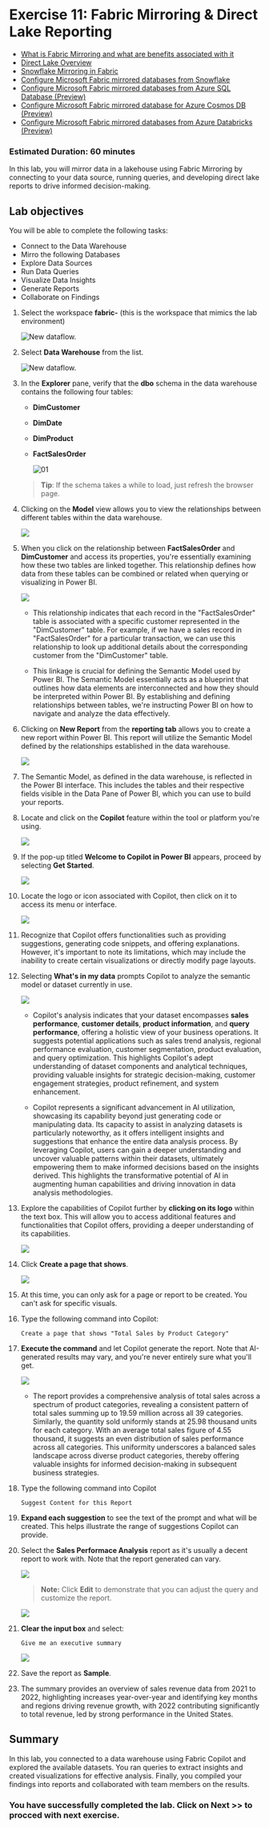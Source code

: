 # Exercise 11: Fabric Mirroring & Direct Lake Reporting
- [What is Fabric Mirroring and what are benefits associated with it](https://learn.microsoft.com/en-us/fabric/database/mirrored-database/overview)
- [Direct Lake Overview](https://learn.microsoft.com/en-us/fabric/get-started/direct-lake-overview)
- [Snowflake Mirroring in Fabric](https://github.com/arudraMS/mslearn-fabric/blob/8784356b1b1d19daadfec113b4a248e494be38cf/Allfiles/Labs/01/LabFiles/Snowflake%20Mirroring%20to%20Fabric%20January%202024.pdf)
- [Configure Microsoft Fabric mirrored databases from Snowflake](https://learn.microsoft.com/en-us/fabric/database/mirrored-database/snowflake-tutorial)
- [Configure Microsoft Fabric mirrored databases from Azure SQL Database (Preview)](https://learn.microsoft.com/en-us/fabric/database/mirrored-database/azure-sql-database-tutorial)
- [Configure Microsoft Fabric mirrored database for Azure Cosmos DB (Preview)](https://learn.microsoft.com/en-us/fabric/database/mirrored-database/azure-cosmos-db-tutorial)
- [Configure Microsoft Fabric mirrored databases from Azure Databricks (Preview)](https://learn.microsoft.com/en-us/fabric/database/mirrored-database/azure-databricks-tutorial) 
### Estimated Duration: 60 minutes

In this lab, you will mirror data in a lakehouse using Fabric Mirroring  by connecting to your data source, running queries, and developing direct lake reports to drive informed decision-making.

## Lab objectives

You will be able to complete the following tasks:

- Connect to the Data Warehouse  
- Mirro the following Databases
- Explore Data Sources  
- Run Data Queries  
- Visualize Data Insights  
- Generate Reports  
- Collaborate on Findings  

1. Select the workspace **fabric-<inject key="DeploymentID" enableCopy="false"/>** (this is the workspace that mimics the lab environment)

   ![New dataflow.](./Images/26.png)
 
1. Select **Data Warehouse<inject key="DeploymentID" enableCopy="false"/>** from the list.

   ![New dataflow.](./Images/33.png)

1. In the **Explorer** pane, verify that the **dbo** schema in the data warehouse contains the following four tables:
   
    - **DimCustomer**

    - **DimDate**

    - **DimProduct**

    - **FactSalesOrder**

      ![01](./Images/02/Pg4-T2-S9.png)  

    > **Tip**: If the schema takes a while to load, just refresh the browser page.
 
1. Clicking on the **Model** view allows you to view the relationships between different tables within the data warehouse.

    ![](./Images/pg-8.png)

1. When you click on the relationship between **FactSalesOrder** and **DimCustomer** and access its properties, you're essentially examining how these two tables are linked together. This relationship defines how data from these tables can be combined or related when querying or visualizing in Power BI.

     ![](./Images/10.png)

    - This relationship indicates that each record in the "FactSalesOrder" table is associated with a specific customer represented in the "DimCustomer" table. For example, if we have a sales record in "FactSalesOrder" for a particular transaction, we can use this relationship to look up additional details about the corresponding customer from the "DimCustomer" table.

    - This linkage is crucial for defining the Semantic Model used by Power BI. The Semantic Model essentially acts as a blueprint that outlines how data elements are interconnected and how they should be interpreted within Power BI. By establishing and defining relationships between tables, we're instructing Power BI on how to navigate and analyze the data effectively.
 
1. Clicking on **New Report** from the **reporting tab** allows you to create a new report within Power BI. This report will utilize the Semantic Model defined by the relationships established in the data warehouse.
 
   ![](./Images/pg-08-1.png)

1. The Semantic Model, as defined in the data warehouse, is reflected in the Power BI interface. This includes the tables and their respective fields visible in the Data Pane of Power BI, which you can use to build your reports.

1. Locate and click on the **Copilot** feature within the tool or platform you're using.

   ![](./Images/13.png)

1. If the pop-up titled **Welcome to Copilot in Power BI** appears, proceed by selecting **Get Started**.

   ![](./Images/14.png)

1. Locate the logo or icon associated with Copilot, then click on it to access its menu or interface.

   ![](./Images/15.png)

1. Recognize that Copilot offers functionalities such as providing suggestions, generating code snippets, and offering explanations. However, it's important to note its limitations, which may include the inability to create certain visualizations or directly modify page layouts.

1. Selecting **What's in my data** prompts Copilot to analyze the semantic model or dataset currently in use.

   ![](./Images/16.png)

   - Copilot's analysis indicates that your dataset encompasses **sales performance**, **customer details**, **product information**, and **query performance**, offering a holistic view of your business operations. It suggests potential applications such as sales trend analysis, regional performance evaluation, customer segmentation, product evaluation, and query optimization. This highlights Copilot's adept understanding of dataset components and analytical techniques, providing valuable insights for strategic decision-making, customer engagement strategies, product refinement, and system enhancement.
    
   - Copilot represents a significant advancement in AI utilization, showcasing its capability beyond just generating code or manipulating data. Its capacity to assist in analyzing datasets is particularly noteworthy, as it offers intelligent insights and suggestions that enhance the entire data analysis process. By leveraging Copilot, users can gain a deeper understanding and uncover valuable patterns within their datasets, ultimately empowering them to make informed decisions based on the insights derived. This highlights the transformative potential of AI in augmenting human capabilities and driving innovation in data analysis methodologies.
 
1. Explore the capabilities of Copilot further by **clicking on its logo** within the text box. This will allow you to access additional features and functionalities that Copilot offers, providing a deeper understanding of its capabilities.
  
   ![](./Images/24.png)

1. Click **Create a page that shows**.

    ![](./Images/17.png)
   
1. At this time, you can only ask for a page or report to be created. You can't ask for specific visuals.
 
1. Type the following command into Copilot:
  
    ```
    Create a page that shows "Total Sales by Product Category"
    ```
 
1. **Execute the command** and let Copilot generate the report. Note that AI-generated results may vary, and you're never entirely sure what you'll get.

    ![](./Images/18.png)

   - The report provides a comprehensive analysis of total sales across a spectrum of product categories, revealing a consistent pattern of total sales summing up to 19.59 million across all 39 categories. Similarly, the quantity sold uniformly stands at 25.98 thousand units for each category. With an average total sales figure of 4.55 thousand, it suggests an even distribution of sales performance across all categories. This uniformity underscores a balanced sales landscape across diverse product categories, thereby offering valuable insights for informed decision-making in subsequent business strategies.
   
1. Type the following command into Copilot

    ```
    Suggest Content for this Report
    ```
 
1. **Expand each suggestion** to see the text of the prompt and what will be created. This helps illustrate the range of suggestions Copilot can provide.
 
1. Select the **Sales Performace Analysis** report as it's usually a decent report to work with. Note that the report generated can vary.
 
   ![](./Images/22.png)
  
    >**Note:** Click **Edit** to demonstrate that you can adjust the query and customize the report.

   ![](./Images/21.png)

1. **Clear the input box** and select:

    ```
    Give me an executive summary
    ```
    ![](./Images/23.png)

1. Save the report as **Sample**.

1. The summary provides an overview of sales revenue data from 2021 to 2022, highlighting increases year-over-year and identifying key months and regions driving revenue growth, with 2022 contributing significantly to total revenue, led by strong performance in the United States.

## Summary

In this lab, you connected to a data warehouse using Fabric Copilot and explored the available datasets. You ran queries to extract insights and created visualizations for effective analysis. Finally, you compiled your findings into reports and collaborated with team members on the results.

### You have successfully completed the lab. Click on Next >> to procced with next exercise.
